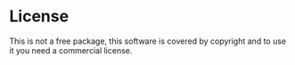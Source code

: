# License

This is not a free package, this software is covered by copyright and to use it you need a commercial license.